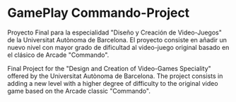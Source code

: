 # GamePlay Commando-Project

Proyecto Final para la especialidad "Diseño y Creación de Video-Juegos" de la Universitat Autònoma de Barcelona.
El proyecto consiste en añadir un nuevo nivel con mayor grado de dificultad al video-juego original basado en el clásico de Arcade "Commando".

Final Project for the "Design and Creation of Video-Games Speciality" offered by the Universitat Autònoma de Barcelona.
The project consists in adding a new level with a higher degree of difficulty to the original video game based on the Arcade classic "Commando".
